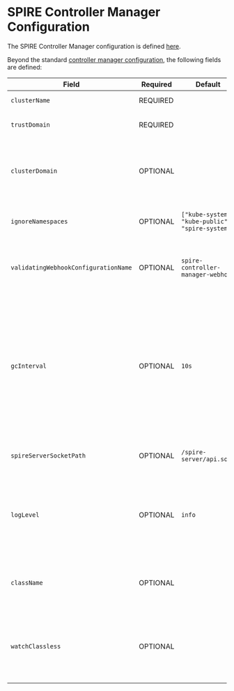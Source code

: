 # SPIRE Controller Manager Configuration

The SPIRE Controller Manager configuration is defined [here](../api/v1alpha1/controllermanagerconfig_types.go).

Beyond the
standard [controller manager configuration](https://pkg.go.dev/sigs.k8s.io/controller-runtime/pkg/config/v1alpha1#ControllerConfigurationSpec),
the following fields are defined: 

| Field                                | Required | Default                                          | Description                                                                                                                                                                                                   |
|--------------------------------------|----------|--------------------------------------------------|---------------------------------------------------------------------------------------------------------------------------------------------------------------------------------------------------------------|
| `clusterName`                        | REQUIRED |                                                  | The name of the cluster                                                                                                                                                                                       |
| `trustDomain`                        | REQUIRED |                                                  | The trust domain name for the cluster                                                                                                                                                                         |
| `clusterDomain`                      | OPTIONAL |                                                  | The domain of the cluster, ie `cluster.local`. If not specified will attempt to auto detect.                                                                                                                  |
| `ignoreNamespaces`                   | OPTIONAL | `["kube-system", "kube-public", "spire-system"]` | Namespaces that the controllers should ignore                                                                                                                                                                 |
| `validatingWebhookConfigurationName` | OPTIONAL | `spire-controller-manager-webhook`               | The name of the validating admission controller webhook to manage                                                                                                                                             |
| `gcInterval`                         | OPTIONAL | `10s`                                            | How often the SPIRE state is reconciled when the controller is otherwise idle. This impacts how quickly SPIRE state will converge after CRDs are removed or SPIRE state is mutated underneath the controller. |
| `spireServerSocketPath`              | OPTIONAL | `/spire-server/api.sock`                         | The path the the SPIRE Server API socket                                                                                                                                                                      |
| `logLevel`                           | OPTIONAL | `info`                                           | The log level for the controller manager. Supported values are `info`, `error`, `warn` and `debug`.                                                                                                           |
| `className`                          | OPTIONAL |                                                  | Only sync resources that have the specified className set on them.                                                                                                                                            |
| `watchClassless`                     | OPTIONAL |                                                  | If className is set, also watch for resources that do not have any className set.                                                                                                                             |
